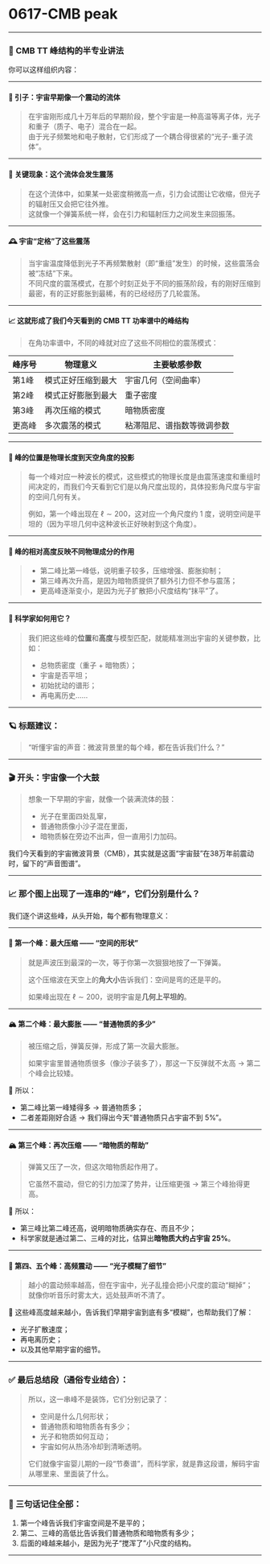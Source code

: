 # 0617-CMB peak

***

### 🧭 CMB TT 峰结构的半专业讲法

你可以这样组织内容：

***

#### 📌 引子：宇宙早期像一个震动的流体

> 在宇宙刚形成几十万年后的早期阶段，整个宇宙是一种高温等离子体，光子和重子（质子、电子）混合在一起。\
> 由于光子频繁地和电子散射，它们形成了一个耦合得很紧的“光子-重子流体”。

***

#### 🎯 关键现象：这个流体会发生震荡

> 在这个流体中，如果某一处密度稍微高一点，引力会试图让它收缩，但光子的辐射压又会把它往外推。\
> 这就像一个弹簧系统一样，会在引力和辐射压力之间发生来回振荡。

***

#### 🕰 宇宙“定格”了这些震荡

> 当宇宙温度降低到光子不再频繁散射（即“重组”发生）的时候，这些震荡会被“冻结”下来。\
> 不同尺度的震荡模式，在那个时刻正处于不同的振荡阶段，有的刚好压缩到最密，有的正好膨胀到最稀，有的已经经历了几轮震荡。

***

#### 📈 这就形成了我们今天看到的 CMB TT 功率谱中的峰结构

> 在角功率谱中，不同的峰就对应了这些不同相位的震荡模式：

| 峰序号 | 物理意义      | 主要敏感参数        |
| --- | --------- | ------------- |
| 第1峰 | 模式正好压缩到最大 | 宇宙几何（空间曲率）    |
| 第2峰 | 模式正好膨胀到最大 | 重子密度          |
| 第3峰 | 再次压缩的模式   | 暗物质密度         |
| 更高峰 | 多次震荡的模式   | 粘滞阻尼、谱指数等微调参数 |

***

#### 📏 峰的位置是物理长度到天空角度的投影

> 每一个峰对应一种波长的模式，这些模式的物理长度是由震荡速度和重组时间决定的，而我们今天看到它们是以角尺度出现的，具体投影角尺度与宇宙的空间几何有关。
>
> 例如，第一个峰出现在 $\ell \sim 200$，这对应一个角尺度约 1 度，说明空间是平坦的（因为平坦几何中这种波长正好映射到这个角度）。

***

#### 📏 峰的相对高度反映不同物理成分的作用

> * 第二峰比第一峰低，说明重子较多，压缩增强、膨胀抑制；
> * 第三峰再次升高，是因为暗物质提供了额外引力但不参与震荡；
> * 更高峰逐渐变小，是因为光子扩散把小尺度结构“抹平”了。

***

#### 🧪 科学家如何用它？

> 我们把这些峰的**位置**和**高度**与模型匹配，就能精准测出宇宙的关键参数，比如：
>
> * 总物质密度（重子 + 暗物质）；
> * 宇宙是否平坦；
> * 初始扰动的谱形；
> * 再电离历史……

***

### 🪐 标题建议：

> “听懂宇宙的声音：微波背景里的每个峰，都在告诉我们什么？”

***

### 🎬 开头：宇宙像一个大鼓

> 想象一下早期的宇宙，就像一个装满流体的鼓：
>
> * 光子在里面四处乱窜，
> * 普通物质像小沙子混在里面，
> * 暗物质躲在旁边不出声，但一直用引力加码。

我们今天看到的宇宙微波背景（CMB），其实就是这面“宇宙鼓”在38万年前震动时，留下的“声音图谱”。

***

### 📈 那个图上出现了一连串的“峰”，它们分别是什么？

我们逐个讲这些峰，从头开始，每个都有物理意义：

***

#### 🗻 第一个峰：最大压缩 —— “空间的形状”

> 就是声波压到最深的一次，等于你第一次狠狠地按了一下弹簧。
>
> 这个压缩波在天空上的**角大小**告诉我们：空间是弯的还是平的。
>
> 如果峰出现在 $\ell \sim 200$，说明宇宙是**几何上平坦的**。

***

#### 🏔️ 第二个峰：最大膨胀 —— “普通物质的多少”

> 被压缩之后，弹簧反弹，形成了第一次最大膨胀。
>
> 如果宇宙里普通物质很多（像沙子装多了），那这一下反弹就不太高 → 第二个峰会比较矮。

🟰 所以：

* 第二峰比第一峰矮得多 → 普通物质多；
* 二者差距刚好合适 → 我们得出今天“普通物质只占宇宙不到 5%”。

***

#### 🏔️ 第三个峰：再次压缩 —— “暗物质的帮助”

> 弹簧又压了一次，但这次暗物质起作用了。
>
> 它虽然不震动，但它的引力加深了势井，让压缩更强 → 第三个峰抬得更高。

🟰 所以：

* 第三峰比第二峰还高，说明暗物质确实存在、而且不少；
* 科学家就是通过第二、三峰的对比，估算出**暗物质大约占宇宙 25%**。

***

#### 🌊 第四、五个峰：高频震动 —— “光子模糊了细节”

> 越小的震动频率越高，但在宇宙中，光子乱撞会把小尺度的震动“糊掉”；\
> 就像你听音乐时雾太大，远处鼓声听不清了。

🟰 这些峰高度越来越小，告诉我们早期宇宙到底有多“模糊”，也帮助我们了解：

* 光子扩散速度；
* 再电离历史；
* 以及其他早期宇宙的细节。

***

### ✅ 最后总结段（通俗专业结合）：

> 所以，这一串峰不是装饰，它们分别记录了：
>
> * 空间是什么几何形状；
> * 普通物质和暗物质各有多少；
> * 光子和物质如何互动；
> * 宇宙如何从热汤冷却到清晰透明。
>
> 它们就像宇宙婴儿期的一段“节奏谱”，而科学家，就是靠这段谱，解码宇宙从哪里来、里面装了什么。

***

### 📝 三句话记住全部：

1. 第一个峰告诉我们宇宙空间是不是平的；
2. 第二、三峰的高低比告诉我们普通物质和暗物质有多少；
3. 后面的峰越来越小，是因为光子“搅浑了”小尺度的结构。

***
